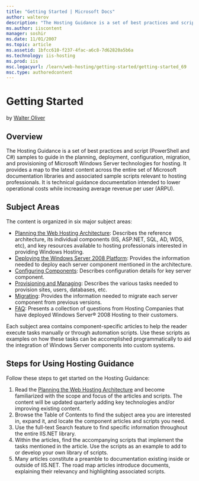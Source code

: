 ```yaml
---
title: "Getting Started | Microsoft Docs"
author: walterov
description: "The Hosting Guidance is a set of best practices and script (PowerShell and C#) samples to guide in the planning, deployment, configuration, migration, and pr..."
ms.author: iiscontent
manager: soshir
ms.date: 11/01/2007
ms.topic: article
ms.assetid: 1bfcc610-f237-4fac-a6c8-7d62820a5b6a
ms.technology: iis-hosting
ms.prod: iis
msc.legacyurl: /learn/web-hosting/getting-started/getting-started_69
msc.type: authoredcontent
---
```

Getting Started
====================
by [Walter Oliver](https://github.com/walterov)

## Overview

The Hosting Guidance is a set of best practices and script (PowerShell and C#) samples to guide in the planning, deployment, configuration, migration, and provisioning of Microsoft Windows Server technologies for hosting. It provides a map to the latest content across the entire set of Microsoft documentation libraries and associated sample scripts relevant to hosting professionals. It is technical guidance documentation intended to lower operational costs while increasing average revenue per user (ARPU).

## Subject Areas

The content is organized in six major subject areas:

- [Planning the Web Hosting Architecture](../planning-the-web-hosting-architecture/index.md): Describes the reference architecture, its individual components (IIS, ASP.NET, SQL, AD, WDS, etc), and key resources available to hosting professionals interested in providing Windows Hosting.
- [Deploying the Windows Server 2008 Platform](../index.md): Provides the information needed to deploy each server component mentioned in the architecture.
- [Configuring Components](../configuring-components/index.md): Describes configuration details for key server component.
- [Provisioning and Managing](../../manage/provisioning-and-managing-iis/index.md): Describes the various tasks needed to provision sites, users, databases, etc.
- [Migrating](../migrate-to-the-microsoft-web-platform/index.md): Provides the information needed to migrate each server component from previous versions.
- [FAQ](../frequently-asked-questions-faq/index.md): Presents a collection of questions from Hosting Companies that have deployed Windows Server® 2008 Hosting to their customers.

Each subject area contains component-specific articles to help the reader execute tasks manually or through automation scripts. Use these scripts as examples on how these tasks can be accomplished programmatically to aid the integration of Windows Server components into custom systems.

## Steps for Using Hosting Guidance

Follow these steps to get started on the Hosting Guidance:

1. Read the [Planning the Web Hosting Architecture](../planning-the-web-hosting-architecture/index.md) and become familiarized with the scope and focus of the articles and scripts. The content will be updated quarterly adding key technologies and/or improving existing content.
2. Browse the Table of Contents to find the subject area you are interested in, expand it, and locate the component articles and scripts you need.
3. Use the full-text Search feature to find specific information throughout the entire IIS.NET library.
4. Within the articles, find the accompanying scripts that implement the tasks mentioned in the article. Use the scripts as an example to add to or develop your own library of scripts.
5. Many articles constitute a preamble to documentation existing inside or outside of IIS.NET. The road map articles introduce documents, explaining their relevancy and highlighting associated scripts.